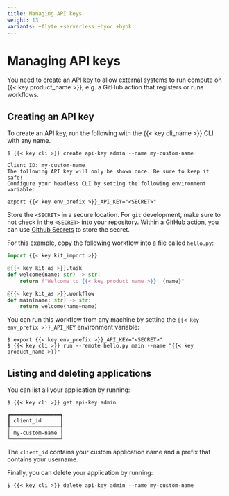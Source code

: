 ```yaml
---
title: Managing API keys
weight: 13
variants: +flyte +serverless +byoc +byok
---
```


# Managing API keys

You need to create an API key to allow external systems to run compute
on {{< key product_name >}}, e.g. a GitHub action that registers or runs workflows.

## Creating an API key

To create an API key, run the following with the {{< key cli_name >}} CLI with any name.

```shell
$ {{< key cli >}} create api-key admin --name my-custom-name

Client ID: my-custom-name
The following API key will only be shown once. Be sure to keep it safe!
Configure your headless CLI by setting the following environment variable:

export {{< key env_prefix >}}_API_KEY="<SECRET>"
```

Store the `<SECRET>` in a secure location. For `git` development, make sure to not check in the `<SECRET>` into your repository.
Within a GitHub action, you can use [Github Secrets](https://docs.github.com/en/actions/security-guides/using-secrets-in-github-actions) to store the secret.

For this example, copy the following workflow into a file called `hello.py`:

```python
import {{< key kit_import >}}

@{{< key kit_as >}}.task
def welcome(name: str) -> str:
    return f"Welcome to {{< key product_name >}}! {name}"

@{{< key kit_as >}}.workflow
def main(name: str) -> str:
    return welcome(name=name)
```

You can run this workflow from any machine by setting the `{{< key env_prefix >}}_API_KEY`
environment variable:

```shell
$ export {{< key env_prefix >}}_API_KEY="<SECRET>"
$ {{< key cli >}} run --remote hello.py main --name "{{< key product_name >}}"
```

## Listing and deleting applications

You can list all your application by running:

```shell
$ {{< key cli >}} get api-key admin
```

```shell
┏━━━━━━━━━━━━━━━━┓
┃ client_id      ┃
┡━━━━━━━━━━━━━━━━┩
│ my-custom-name │
└────────────────┘
```

The `client_id` contains your custom application name and a prefix that contains your
username.

Finally, you can delete your application by running:

```shell
$ {{< key cli >}} delete api-key admin --name my-custom-name
```
